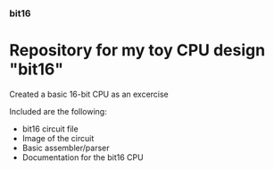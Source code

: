 ### bit16
# Repository for my toy CPU design "bit16"

Created a basic 16-bit CPU as an excercise

Included are the following:
- bit16 circuit file
- Image of the circuit
- Basic assembler/parser
- Documentation for the bit16 CPU
